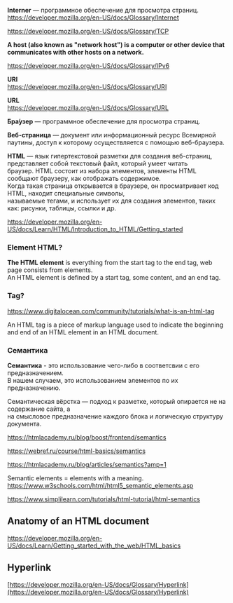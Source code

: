 **Interner** —  программное обеспечение для просмотра страниц.  
https://developer.mozilla.org/en-US/docs/Glossary/Internet  

https://developer.mozilla.org/en-US/docs/Glossary/TCP  

**A host (also known as "network host") is a computer or other device that communicates with other hosts on a network.**

https://developer.mozilla.org/en-US/docs/Glossary/IPv6

**URI**  
https://developer.mozilla.org/en-US/docs/Glossary/URI

**URL**  
https://developer.mozilla.org/en-US/docs/Glossary/URL

**Бра́узер** —  программное обеспечение для просмотра страниц. 

**Веб-страница**  — документ или информационный ресурс Всемирной паутины, доступ к которому осуществляется с помощью веб-браузера.  

**HTML** — язык гипертекстовой разметки для создания веб-страниц, представляет собой текстовый файл, который умеет читать  
браузер. HTML состоит из набора элементов, элементы HTML сообщают браузеру, как отображать содержимое.  
Когда такая страница открывается в браузере, он просматривает код HTML, находит специальные символы,  
называемые тегами, и использует их для создания элементов, таких как: рисунки, таблицы, ссылки и др.

https://developer.mozilla.org/en-US/docs/Learn/HTML/Introduction_to_HTML/Getting_started


### Element HTML?

**The HTML element** is everything from the start tag to the end tag, web page consists from elements.  
An HTML element is defined by a start tag, some content, and an end tag.

### Tag?  

https://www.digitalocean.com/community/tutorials/what-is-an-html-tag

An HTML tag is a piece of markup language used to indicate the beginning and end of an HTML element in an HTML document.

### Семантика

**Cемантика** - это использование чего-либо в соответсвии с его предназначением.  
В нашем случаем, это использованием элементов по их предназначению.

Семантическая вёрстка — подход к разметке, который опирается не на содержание сайта, а  
на смысловое предназначение каждого блока и логическую структуру документа.  

https://htmlacademy.ru/blog/boost/frontend/semantics  

https://webref.ru/course/html-basics/semantics

https://htmlacademy.ru/blog/articles/semantics?amp=1

Semantic elements = elements with a meaning.  
https://www.w3schools.com/html/html5_semantic_elements.asp

https://www.simplilearn.com/tutorials/html-tutorial/html-semantics

## Anatomy of an HTML document

https://developer.mozilla.org/en-US/docs/Learn/Getting_started_with_the_web/HTML_basics

## Hyperlink

[https://developer.mozilla.org/en-US/docs/Glossary/Hyperlink](https://developer.mozilla.org/en-US/docs/Glossary/Hyperlink)

